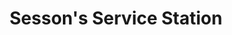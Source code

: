 ---
title: "Sesson's Service Station"
url: /autryville/sessons-service-station/
shop: Autowerkstatt
---